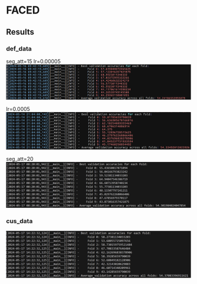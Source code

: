# FACED


## Results
### def_data

seg_att=15
lr=0.00005
![alt text](image-1.png)

lr=0.0005
![alt text](image-2.png)

seg_att=20
![seg_att=20](image.png)

### cus_data

![alt text](image-3.png)







